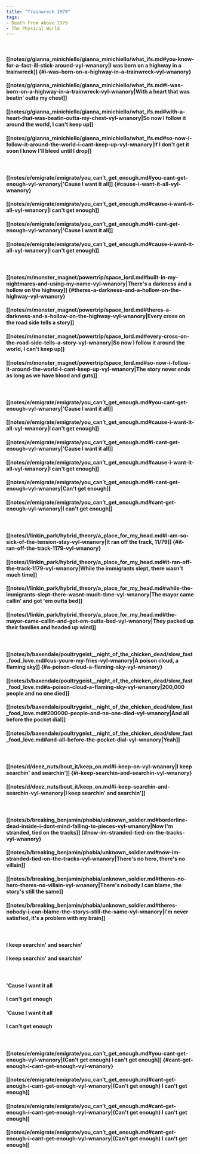 ```yaml
---
title: "Trainwreck 1979"
tags:
- Death From Above 1979
- The Physical World
---
```

&nbsp;
#### [[notes/g/gianna_minichiello/gianna_minichiello/what_ifs.md#you-know-for-a-fact-ill-stick-around-vyl-wnanory|I was born on a highway in a trainwreck]] {#i-was-born-on-a-highway-in-a-trainwreck-vyl-wnanory}
#### [[notes/g/gianna_minichiello/gianna_minichiello/what_ifs.md#i-was-born-on-a-highway-in-a-trainwreck-vyl-wnanory|With a heart that was beatin' outta my chest]]
#### [[notes/g/gianna_minichiello/gianna_minichiello/what_ifs.md#with-a-heart-that-was-beatin-outta-my-chest-vyl-wnanory|So now I follow it around the world, I can't keep up]]
#### [[notes/g/gianna_minichiello/gianna_minichiello/what_ifs.md#so-now-i-follow-it-around-the-world-i-cant-keep-up-vyl-wnanory|If I don't get it soon I know I'll bleed until I drop]]
&nbsp;
#### [[notes/e/emigrate/emigrate/you_can’t_get_enough.md#you-cant-get-enough-vyl-wnanory|'Cause I want it all]] {#cause-i-want-it-all-vyl-wnanory}
#### [[notes/e/emigrate/emigrate/you_can’t_get_enough.md#cause-i-want-it-all-vyl-wnanory|I can't get enough]]
#### [[notes/e/emigrate/emigrate/you_can’t_get_enough.md#i-cant-get-enough-vyl-wnanory|'Cause I want it all]]
#### [[notes/e/emigrate/emigrate/you_can’t_get_enough.md#cause-i-want-it-all-vyl-wnanory|I can't get enough]]
&nbsp;
#### [[notes/m/monster_magnet/powertrip/space_lord.md#built-in-my-nightmares-and-using-my-name-vyl-wnanory|There's a darkness and a hollow on the highway]] {#theres-a-darkness-and-a-hollow-on-the-highway-vyl-wnanory}
#### [[notes/m/monster_magnet/powertrip/space_lord.md#theres-a-darkness-and-a-hollow-on-the-highway-vyl-wnanory|Every cross on the road side tells a story]]
#### [[notes/m/monster_magnet/powertrip/space_lord.md#every-cross-on-the-road-side-tells-a-story-vyl-wnanory|So now I follow it around the world, I can't keep up]]
#### [[notes/m/monster_magnet/powertrip/space_lord.md#so-now-i-follow-it-around-the-world-i-cant-keep-up-vyl-wnanory|The story never ends as long as we have blood and guts]]
&nbsp;
#### [[notes/e/emigrate/emigrate/you_can’t_get_enough.md#you-cant-get-enough-vyl-wnanory|'Cause I want it all]]
#### [[notes/e/emigrate/emigrate/you_can’t_get_enough.md#cause-i-want-it-all-vyl-wnanory|I can't get enough]]
#### [[notes/e/emigrate/emigrate/you_can’t_get_enough.md#i-cant-get-enough-vyl-wnanory|'Cause I want it all]]
#### [[notes/e/emigrate/emigrate/you_can’t_get_enough.md#cause-i-want-it-all-vyl-wnanory|I can't get enough]]
#### [[notes/e/emigrate/emigrate/you_can’t_get_enough.md#i-cant-get-enough-vyl-wnanory|Can't get enough]]
#### [[notes/e/emigrate/emigrate/you_can’t_get_enough.md#cant-get-enough-vyl-wnanory|I can't get enough]]
&nbsp;
#### [[notes/l/linkin_park/hybrid_theory/a_place_for_my_head.md#i-am-so-sick-of-the-tension-stay-vyl-wnanory|It ran off the track, 11/79]] {#it-ran-off-the-track-1179-vyl-wnanory}
#### [[notes/l/linkin_park/hybrid_theory/a_place_for_my_head.md#it-ran-off-the-track-1179-vyl-wnanory|While the immigrants slept, there wasn't much time]]
#### [[notes/l/linkin_park/hybrid_theory/a_place_for_my_head.md#while-the-immigrants-slept-there-wasnt-much-time-vyl-wnanory|The mayor came callin' and got 'em outta bed]]
#### [[notes/l/linkin_park/hybrid_theory/a_place_for_my_head.md#the-mayor-came-callin-and-got-em-outta-bed-vyl-wnanory|They packed up their families and headed up wind]]
&nbsp;
#### [[notes/b/baxendale/poultrygeist__night_of_the_chicken_dead/slow_fast_food_love.md#cus-youre-my-fries-vyl-wnanory|A poison cloud, a flaming sky]] {#a-poison-cloud-a-flaming-sky-vyl-wnanory}
#### [[notes/b/baxendale/poultrygeist__night_of_the_chicken_dead/slow_fast_food_love.md#a-poison-cloud-a-flaming-sky-vyl-wnanory|200,000 people and no one died]]
#### [[notes/b/baxendale/poultrygeist__night_of_the_chicken_dead/slow_fast_food_love.md#200000-people-and-no-one-died-vyl-wnanory|And all before the pocket dial]]
#### [[notes/b/baxendale/poultrygeist__night_of_the_chicken_dead/slow_fast_food_love.md#and-all-before-the-pocket-dial-vyl-wnanory|Yeah]]
&nbsp;
#### [[notes/d/deez_nuts/bout_it/keep_on.md#i-keep-on-vyl-wnanory|I keep searchin' and searchin']] {#i-keep-searchin-and-searchin-vyl-wnanory}
#### [[notes/d/deez_nuts/bout_it/keep_on.md#i-keep-searchin-and-searchin-vyl-wnanory|I keep searchin' and searchin']]
&nbsp;
#### [[notes/b/breaking_benjamin/phobia/unknown_soldier.md#borderline-dead-inside-i-dont-mind-falling-to-pieces-vyl-wnanory|Now I'm stranded, tied on the tracks]] {#now-im-stranded-tied-on-the-tracks-vyl-wnanory}
#### [[notes/b/breaking_benjamin/phobia/unknown_soldier.md#now-im-stranded-tied-on-the-tracks-vyl-wnanory|There's no hero, there's no villain]]
#### [[notes/b/breaking_benjamin/phobia/unknown_soldier.md#theres-no-hero-theres-no-villain-vyl-wnanory|There's nobody I can blame, the story's still the same]]
#### [[notes/b/breaking_benjamin/phobia/unknown_soldier.md#theres-nobody-i-can-blame-the-storys-still-the-same-vyl-wnanory|I'm never satisfied, it's a problem with my brain]]
&nbsp;
#### I keep searchin' and searchin'
#### I keep searchin' and searchin'
&nbsp;
#### 'Cause I want it all
#### I can't get enough
#### 'Cause I want it all
#### I can't get enough
&nbsp;
#### [[notes/e/emigrate/emigrate/you_can’t_get_enough.md#you-cant-get-enough-vyl-wnanory|(Can't get enough) I can't get enough]] {#cant-get-enough-i-cant-get-enough-vyl-wnanory}
#### [[notes/e/emigrate/emigrate/you_can’t_get_enough.md#cant-get-enough-i-cant-get-enough-vyl-wnanory|(Can't get enough) I can't get enough]]
#### [[notes/e/emigrate/emigrate/you_can’t_get_enough.md#cant-get-enough-i-cant-get-enough-vyl-wnanory|(Can't get enough) I can't get enough]]
#### [[notes/e/emigrate/emigrate/you_can’t_get_enough.md#cant-get-enough-i-cant-get-enough-vyl-wnanory|(Can't get enough) I can't get enough]]
